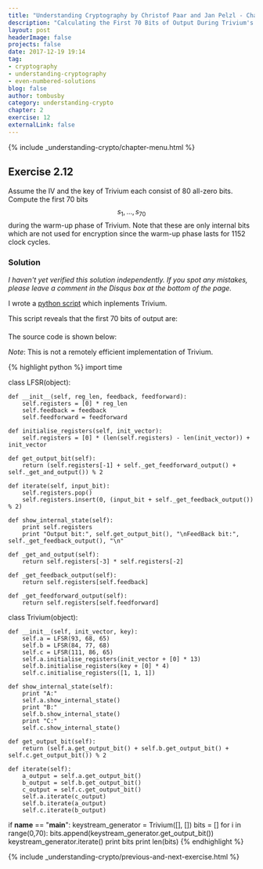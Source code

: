 ```yaml
---
title: "Understanding Cryptography by Christof Paar and Jan Pelzl - Chapter 2 Solutions - Ex2.12"
description: "Calculating the First 70 Bits of Output During Trivium's Warm-up Phase"
layout: post
headerImage: false
projects: false
date: 2017-12-19 19:14
tag:
- cryptography
- understanding-cryptography
- even-numbered-solutions
blog: false
author: tombusby
category: understanding-crypto
chapter: 2
exercise: 12
externalLink: false
---
```


{% include _understanding-crypto/chapter-menu.html %}

## Exercise 2.12

Assume the IV and the key of Trivium each consist of 80 all-zero bits. Compute the first 70 bits $$ s_1, ..., s_70 $$ during the warm-up phase of Trivium. Note that these are only internal bits which are not used for encryption since the warm-up phase lasts for 1152 clock cycles.

### Solution

*I haven't yet verified this solution independently. If you spot any mistakes, please leave a comment in the Disqus box at the bottom of the page.*

I wrote a [python script](https://github.com/tombusby/understanding-cryptography-exercises/blob/master/Chapter%2002/ex2.12.py) which inplements Trivium.

This script reveals that the first 70 bits of output are:

<div style="text-align: center; margin-bottom: 20px">
<script type="math/tex">
\begin{array}{c|c}
s_1 & s_2 & s_3 & s_4 & s_5 & ... & s_{67} & s_{68} & s_{69} & s_{70}\\ \hline
0 & 1 & 1 & 0 & 0 & 0 & 0 & 1 & 1 & 0
\end{array}
</script>
</div>

The source code is shown below:

*Note*: This is not a remotely efficient implementation of Trivium.

{% highlight python %}
import time

class LFSR(object):

    def __init__(self, reg_len, feedback, feedforward):
        self.registers = [0] * reg_len
        self.feedback = feedback
        self.feedforward = feedforward

    def initialise_registers(self, init_vector):
        self.registers = [0] * (len(self.registers) - len(init_vector)) + init_vector

    def get_output_bit(self):
        return (self.registers[-1] + self._get_feedforward_output() + self._get_and_output()) % 2

    def iterate(self, input_bit):
        self.registers.pop()
        self.registers.insert(0, (input_bit + self._get_feedback_output()) % 2)

    def show_internal_state(self):
        print self.registers
        print "Output bit:", self.get_output_bit(), "\nFeedBack bit:", self._get_feedback_output(), "\n"

    def _get_and_output(self):
        return self.registers[-3] * self.registers[-2]

    def _get_feedback_output(self):
        return self.registers[self.feedback]

    def _get_feedforward_output(self):
        return self.registers[self.feedforward]

class Trivium(object):

    def __init__(self, init_vector, key):
        self.a = LFSR(93, 68, 65)
        self.b = LFSR(84, 77, 68)
        self.c = LFSR(111, 86, 65)
        self.a.initialise_registers(init_vector + [0] * 13)
        self.b.initialise_registers(key + [0] * 4)
        self.c.initialise_registers([1, 1, 1])

    def show_internal_state(self):
        print "A:"
        self.a.show_internal_state()
        print "B:"
        self.b.show_internal_state()
        print "C:"
        self.c.show_internal_state()

    def get_output_bit(self):
        return (self.a.get_output_bit() + self.b.get_output_bit() + self.c.get_output_bit()) % 2

    def iterate(self):
        a_output = self.a.get_output_bit()
        b_output = self.b.get_output_bit()
        c_output = self.c.get_output_bit()
        self.a.iterate(c_output)
        self.b.iterate(a_output)
        self.c.iterate(b_output)

if __name__ == "__main__":
    keystream_generator = Trivium([], [])
    bits = []
    for i in range(0,70):
        bits.append(keystream_generator.get_output_bit())
        keystream_generator.iterate()
    print bits
    print len(bits)
{% endhighlight %}

{% include _understanding-crypto/previous-and-next-exercise.html %}
